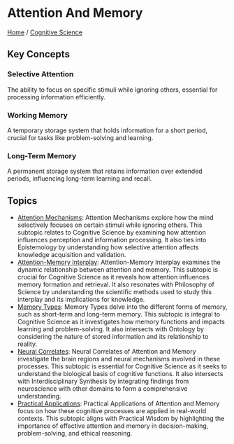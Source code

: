 # Attention And Memory

[Home](../../../README.md) / [Cognitive Science](../../../cognitive_science/README.md)

## Key Concepts

### Selective Attention

The ability to focus on specific stimuli while ignoring others, essential for processing information efficiently.

### Working Memory

A temporary storage system that holds information for a short period, crucial for tasks like problem-solving and learning.

### Long-Term Memory

A permanent storage system that retains information over extended periods, influencing long-term learning and recall.

## Topics

- [Attention Mechanisms](attention_mechanisms/README.md): Attention Mechanisms explore how the mind selectively focuses on certain stimuli while ignoring others. This subtopic relates to Cognitive Science by examining how attention influences perception and information processing. It also ties into Epistemology by understanding how selective attention affects knowledge acquisition and validation.
- [Attention-Memory Interplay](attention-memory_interplay/README.md): Attention-Memory Interplay examines the dynamic relationship between attention and memory. This subtopic is crucial for Cognitive Science as it reveals how attention influences memory formation and retrieval. It also resonates with Philosophy of Science by understanding the scientific methods used to study this interplay and its implications for knowledge.
- [Memory Types](memory_types/README.md): Memory Types delve into the different forms of memory, such as short-term and long-term memory. This subtopic is integral to Cognitive Science as it investigates how memory functions and impacts learning and problem-solving. It also intersects with Ontology by considering the nature of stored information and its relationship to reality.
- [Neural Correlates](neural_correlates/README.md): Neural Correlates of Attention and Memory investigate the brain regions and neural mechanisms involved in these processes. This subtopic is essential for Cognitive Science as it seeks to understand the biological basis of cognitive functions. It also intersects with Interdisciplinary Synthesis by integrating findings from neuroscience with other domains to form a comprehensive understanding.
- [Practical Applications](practical_applications/README.md): Practical Applications of Attention and Memory focus on how these cognitive processes are applied in real-world contexts. This subtopic aligns with Practical Wisdom by highlighting the importance of effective attention and memory in decision-making, problem-solving, and ethical reasoning.
